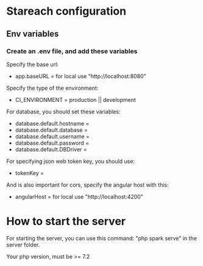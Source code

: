 # Stareach configuration

## Env variables

### Create an .env file, and add these variables

Specify the base url:
* app.baseURL = for local use "http://localhost:8080"

Specify the type of the environment:
* CI_ENVIRONMENT = production || development

For database, you should set these variables:
* database.default.hostname =
* database.default.database =
* database.default.username =
* database.default.password =
* database.default.DBDriver =

For specifying json web token key, you should use:
* tokenKey =


And is also important for cors, specify the angular host with this:
* angularHost = for local use "http://localhost:4200"

# How to start the server

For starting the server, you can use this command:
"php spark serve" in the server folder.

Your php version, must be >= 7.2

